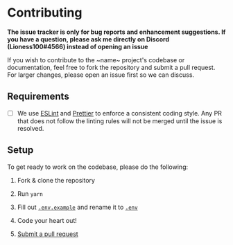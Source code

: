 # Contributing

**The issue tracker is only for bug reports and enhancement suggestions. If you
have a question, please ask me directly on Discord (Lioness100#4566) instead of
opening an issue**

If you wish to contribute to the ~name~ project's codebase or documentation, feel
free to fork the repository and submit a pull request. For larger changes,
please open an issue first so we can discuss.

## Requirements

- [ ] We use [ESLint](https://eslint.org) and [Prettier](https://prettier.io/)
      to enforce a consistent coding style. Any PR that does not follow the
      linting rules will not be merged until the issue is resolved.

## Setup

To get ready to work on the codebase, please do the following:

1. Fork & clone the repository
2. Run `yarn`
3. Fill out [`.env.example`](../.env.example) and rename it to [`.env`](../.env)
4. Code your heart out!

5. [Submit a pull request](./PULL_REQUEST_TEMPLATE)
